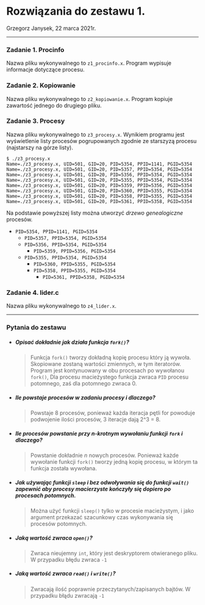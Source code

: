 # Rozwiązania do zestawu 1.
Grzegorz Janysek, 22 marca 2021r.

---
### Zadanie 1. Procinfo
Nazwa pliku wykonywalnego to `z1_procinfo.x`. Program wypisuje informacje dotyczące procesu.
### Zadanie 2. Kopiowanie
Nazwa pliku wykonywalnego to `z2_kopiowanie.x`. Program kopiuje zawartość jednego do drugiego pliku.
### Zadanie 3. Procesy
Nazwa pliku wykonywalnego to `z3_procesy.x`. Wynikiem programu jest wyświetlenie listy procesów pogrupowanych zgodnie ze starszyzą procesu (najstarszy na górze listy).
```
$ ./z3_procesy.x
Name=./z3_procesy.x, UID=501, GID=20, PID=5354, PPID=1141, PGID=5354
Name=./z3_procesy.x, UID=501, GID=20, PID=5357, PPID=5354, PGID=5354
Name=./z3_procesy.x, UID=501, GID=20, PID=5356, PPID=5354, PGID=5354
Name=./z3_procesy.x, UID=501, GID=20, PID=5355, PPID=5354, PGID=5354
Name=./z3_procesy.x, UID=501, GID=20, PID=5359, PPID=5356, PGID=5354
Name=./z3_procesy.x, UID=501, GID=20, PID=5360, PPID=5355, PGID=5354
Name=./z3_procesy.x, UID=501, GID=20, PID=5358, PPID=5355, PGID=5354
Name=./z3_procesy.x, UID=501, GID=20, PID=5361, PPID=5358, PGID=5354
```
Na podstawie powyższej listy można utworzyć *drzewo genealogiczne* procesów.
- `PID=5354, PPID=1141, PGID=5354`
    - `PID=5357, PPID=5354, PGID=5354`
    - `PID=5356, PPID=5354, PGID=5354`
        - `PID=5359, PPID=5356, PGID=5354`
    - `PID=5355, PPID=5354, PGID=5354`
        - `PID=5360, PPID=5355, PGID=5354`
        - `PID=5358, PPID=5355, PGID=5354`
            - `PID=5361, PPID=5358, PGID=5354`
### Zadanie 4. lider.c
Nazwa pliku wykonywalnego to `z4_lider.x`.

---
### Pytania do zestawu
-   ##### Opisać dokładnie jak działa funkcja `fork()`?
    > Funkcja `fork()` tworzy dokładną kopię procesu który ją wywoła. Skopiowane zostaną wartości zmiennych, w tym iteratorów. Program jest kontynuowany w obu procesach po wywołanou `fork()`, Dla procesu macieżystego funkcja zwraca `PID` procesu potomnego, zaś dla potomnego zwraca 0.
-   ##### Ile powstaje procesów w zadaniu procesy i dlaczego?
    > Powstaje 8 procesów, ponieważ każda iteracja pętli for powoduje podwojenie ilości procesów, 3 iteracje dają 2^3 = 8.
-   ##### Ile procesów powstanie przy n-krotnym wywołaniu funkcji `fork` i dlaczego?
    > Powstanie dokładnie *n* nowych procesów. Ponieważ każde wywołanie funkcji `fork()` tworzy jedną kopię procesu, w którym ta funkcja została wywołana.
-   ##### Jak używając funkcji `sleep` i bez odwoływania się do funkcji `wait()` zapewnić aby procesy macierzyste kończyły się dopiero po procesach potomnych.
    > Można użyć funkcji `sleep()` tylko w procesie macieżystym, i jako argument przekazać szacunkowy czas wykonywania się procesów potomnych.
-   ##### Jaką wartość zwraca `open()`?
    > Zwraca nieujemny `int`, który jest deskryptorem otwieranego pliku. W przypadku błędu zwraca `-1`
-   ##### Jaką wartość zwraca `read()` i `write()`?
    > Zwracają ilość poprawnie przeczytanych/zapisanych bajtów. W przypadku błądu zwracają `-1`